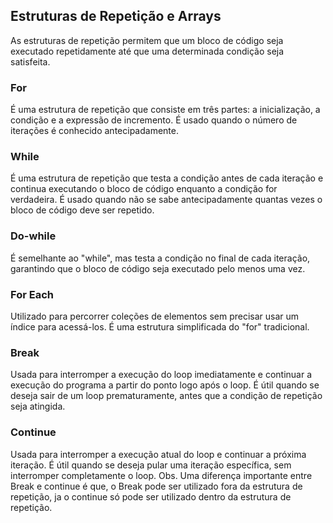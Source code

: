 ## Estruturas de Repetição e Arrays

As estruturas de repetição permitem que um bloco de código seja executado repetidamente até que uma determinada condição seja satisfeita. 


### For
É uma estrutura de repetição que consiste em três partes: a inicialização, a condição e a expressão de incremento. É usado quando o número de iterações é conhecido antecipadamente.

### While
É uma estrutura de repetição que testa a condição antes de cada iteração e continua executando o bloco de código enquanto a condição for verdadeira. É usado quando não se sabe antecipadamente quantas vezes o bloco de código deve ser repetido.

### Do-while 
É semelhante ao "while", mas testa a condição no final de cada iteração, garantindo que o bloco de código seja executado pelo menos uma vez.

### For Each

Utilizado para percorrer coleções de elementos sem precisar usar um índice para acessá-los. É uma estrutura simplificada do "for" tradicional.

### Break
Usada para interromper a execução do loop imediatamente e continuar a execução do programa a partir do ponto logo após o loop. É útil quando se deseja sair de um loop prematuramente, antes que a condição de repetição seja atingida.

### Continue
Usada para interromper a execução atual do loop e continuar a próxima iteração. É útil quando se deseja pular uma iteração específica, sem interromper completamente o loop.
Obs. Uma diferença importante entre Break e continue é que, o Break pode ser utilizado fora da estrutura de repetição, ja o continue só pode ser utilizado dentro da estrutura de repetição.